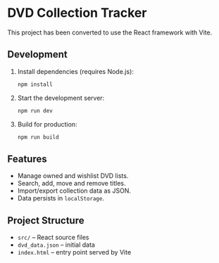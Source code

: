 # DVD Collection Tracker

This project has been converted to use the React framework with Vite.

## Development

1. Install dependencies (requires Node.js):

   ```bash
   npm install
   ```

2. Start the development server:

   ```bash
   npm run dev
   ```

3. Build for production:

   ```bash
   npm run build
   ```

## Features

- Manage owned and wishlist DVD lists.
- Search, add, move and remove titles.
- Import/export collection data as JSON.
- Data persists in `localStorage`.

## Project Structure

- `src/` – React source files
- `dvd_data.json` – initial data
- `index.html` – entry point served by Vite

